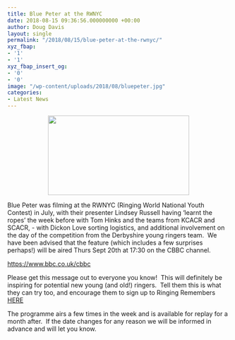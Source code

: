 ```yaml
---
title: Blue Peter at the RWNYC
date: 2018-08-15 09:36:56.000000000 +00:00
author: Doug Davis
layout: single
permalink: "/2018/08/15/blue-peter-at-the-rwnyc/"
xyz_fbap:
- '1'
- '1'
xyz_fbap_insert_og:
- '0'
- '0'
image: "/wp-content/uploads/2018/08/bluepeter.jpg"
categories:
- Latest News
---
```

<p style="text-align: center;">
  <a href="https://cccbr.org.uk/wp-content/uploads/2018/08/blue-peter-logo-2015.png"><img loading="lazy" class="alignnone size-full wp-image-14161" src="https://cccbr.org.uk/wp-content/uploads/2018/08/blue-peter-logo-2015.png" alt="" width="320" height="180" srcset="https://cccbr.org.uk/wp-content/uploads/2018/08/blue-peter-logo-2015.png 320w, https://cccbr.org.uk/wp-content/uploads/2018/08/blue-peter-logo-2015-300x169.png 300w" sizes="(max-width: 320px) 100vw, 320px" /></a>
</p>

Blue Peter was filming at the RWNYC (Ringing World National Youth Contest) in July, with their presenter Lindsey Russell having ‘learnt the ropes’ the week before with Tom Hinks and the teams from KCACR and SCACR, - with Dickon Love sorting logistics, and additional involvement on the day of the competition from the Derbyshire young ringers team.  We have been advised that the feature (which includes a few surprises perhaps!) will be aired Thurs Sept 20th at 17:30 on the CBBC channel.

<a href="https://www.bbc.co.uk/cbbc" target="_blank" rel="noopener">https://www.bbc.co.uk/cbbc</a>

Please get this message out to everyone you know!  This will definitely be inspiring for potential new young (and old!) ringers.  Tell them this is what they can try too, and encourage them to sign up to Ringing Remembers <a href="https://a100./register/" target="_blank" rel="noopener">HERE</a>

The programme airs a few times in the week and is available for replay for a month after.  If the date changes for any reason we will be informed in advance and will let you know.

